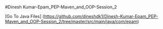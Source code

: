 #Dinesh Kumar-Epam_PEP-Maven_and_OOP-Session_2

[Go To Java Files] (https://github.com/dineshdk1/Dinesh-Kumar-Epam_PEP-Maven_and_OOP-Session_2/tree/master/src/main/java/com/epam)
